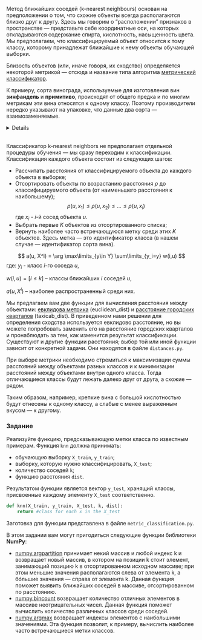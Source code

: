 Метод ближайших соседей (k-nearest neighbours) основан на предположении о том, что схожие объекты всегда располагаются близко друг к другу. Здесь мы говорим о “расположении” признаков в пространстве — представьте себе координатные оси, на которых откладываются содержание спирта, кислотность, насыщенность цвета. Мы предполагаем, что классифицируемый объект относится к тому классу, которому принадлежат ближайшие к нему объекты обучающей выборки.

Близость объектов (или, иначе говоря, их сходство) определяется некоторой метрикой — отсюда и название типа алгоритма [метрический классификатор](http://www.machinelearning.ru/wiki/index.php?title=%D0%9C%D0%B5%D1%82%D1%80%D0%B8%D1%87%D0%B5%D1%81%D0%BA%D0%B8%D0%B9_%D0%BA%D0%BB%D0%B0%D1%81%D1%81%D0%B8%D1%84%D0%B8%D0%BA%D0%B0%D1%82%D0%BE%D1%80).

К примеру, сорта винограда, используемые для изготовления вин **зинфандель** и **примитиво**, происходят от общего предка и по многим метрикам эти вина относятся к одному классу. Поэтому производители нередко указывают на упаковке, что данные два сорта — взаимозаменяемые.

<details>
Предположение о схожести таких объектов называется <a href = "http://www.machinelearning.ru/wiki/index.php?title=%D0%93%D0%B8%D0%BF%D0%BE%D1%82%D0%B5%D0%B7%D0%B0_%D0%BA%D0%BE%D0%BC%D0%BF%D0%B0%D0%BA%D1%82%D0%BD%D0%BE%D1%81%D1%82%D0%B8">гипотезой компактности</a>. Она гласит, что схожие объекты гораздо чаще принадлежат одному классу, чем разным.
</details>

\
Классификатор k-nearest neighbors не предполагает отдельной процедуры обучения — мы сразу переходим к классификации. Классификация каждого объекта состоит из следующих шагов:

- Рассчитать расстояния от классифицируемого объекта до каждого объекта в выборке;
- Отсортировать объекты по возрастанию расстояния $\rho$ до классифицируемого объекта (от наименьшего расстояния к наибольшему);
  $$
  \rho(u,x_1)\leq\rho(u,x_2)\leq...\leq\rho(u,x_l)$$
  где $x_i$ - $i$-й сосед объекта $u$.
- Выбрать первые $K$ объектов из отсортированного списка;
- Вернуть наиболее часто встречающуюся метку среди этих $K$ объектов. Здесь метка — это идентификатор класса (в нашем случае — идентификатор сорта вина).

$$
a(u, X^l) = \arg \max\limits_{y\in Y} \sum\limits_{y_i=y} w(i,u)
$$
где:
$y_i$ - класс $i$-го соседа $u$,

$w(i,u) = [i\leq k]$ – классы ближайших $i$ соседей $u$, 

$a(u,X^l)$ – наиболее распространенный среди них.


Мы предлагаем вам две функции для вычисления расстояния между объектами: [евклидова метрика](https://ru.wikipedia.org/wiki/%D0%95%D0%B2%D0%BA%D0%BB%D0%B8%D0%B4%D0%BE%D0%B2%D0%B0_%D0%BC%D0%B5%D1%82%D1%80%D0%B8%D0%BA%D0%B0) (euclidean_dist) и [расстояние городских кварталов](https://ru.wikipedia.org/wiki/%D0%A0%D0%B0%D1%81%D1%81%D1%82%D0%BE%D1%8F%D0%BD%D0%B8%D0%B5_%D0%B3%D0%BE%D1%80%D0%BE%D0%B4%D1%81%D0%BA%D0%B8%D1%85_%D0%BA%D0%B2%D0%B0%D1%80%D1%82%D0%B0%D0%BB%D0%BE%D0%B2) (taxicab_dist). В приведенном нами решении для определения сходства используется евклидово расстояние, но вы можете попробовать заменить его на расстояние городских кварталов и пронаблюдать за тем, как изменится результат классификации. Существуют и другие функции расстояния; выбор той или иной функции зависит от конкретной задачи. Они находятся в файле `distances.py`.

При выборе метрики необходимо стремиться к максимизации суммы расстояний между объектами разных классов и к минимизации расстояний между объектами внутри одного класса. Тогда отличающиеся классы будут лежать далеко друг от друга, а схожие — рядом.

Таким образом, например, крепкие вина с большой кислотностью будут отнесены к одному классу, а слабые с менее выраженным вкусом — к другому.
### Задание

Реализуйте функцию, предсказывающую метки класса по известным примерам. Функция `knn` должна принимать:
- обучающую выборку `X_train`, `y_train`;
- выборку, которую нужно классифицировать, `X_test`;
- количество соседей `k`;
- функцию расстояния `dist`.

Результатом функции является вектор `y_test`, хранящий классы, присвоенные каждому элементу `X_test` соответственно.

```python
def knn(X_train, y_train, X_test, k, dist):
    return #class for each x in the X_test
```

Заготовка для функции представлена в файле `metric_classification.py`.

В этом задании вам могут пригодиться следующие функции библиотеки **NumPy**:
- [numpy.argpartition](https://docs.scipy.org/doc/numpy/reference/generated/numpy.argpartition.html) принимает некий массив и любой индекс k и возвращает новый массив, в котором на позиции k стоит элемент, занимающий позицию k в отсортированном исходном массиве; при этом меньшие значения располагаются слева от элемента k, а бóльшие значения — справа от элемента k. Данная функция поможет выявить ближайших соседей в массиве, отсортированном по расстоянию.
- [numpy.bincount](https://docs.scipy.org/doc/numpy/reference/generated/numpy.bincount.html) возвращает количество отличных элементов в массиве неотрицательных чисел. Данная функция поможет вычислить количество различных классов среди соседей.
- [numpy.argmax](https://docs.scipy.org/doc/numpy/reference/generated/numpy.argmax.html) возвращает индексы элементов с наибольшими значениями. Эта функция позволит, к примеру, вычислить наиболее часто встречающиеся метки классов.
